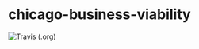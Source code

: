 # chicago-business-viability

![Travis (.org)](https://img.shields.io/travis/satejsoman/chicago-business-viability.svg?logoColor=black&style=for-the-badge)
